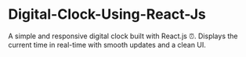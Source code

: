 # Digital-Clock-Using-React-Js
A simple and responsive digital clock built with React.js ⏰. Displays the current time in real-time with smooth updates and a clean UI.

